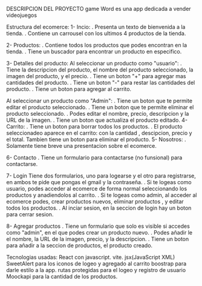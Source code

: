 DESCRIPCION DEL PROYECTO
game Word es una app dedicada a vender videojuegos

Estructura del ecomerce:
1- Incio:
. Presenta un texto de bienvenida a la tienda.
. Contiene un carrousel con los ultimos 4 productos de la tienda.

2- Productos:
. Contiene todos los productos que podes encontran en la tienda.
. Tiene un buscador para encontrar un producto en especifico.

3- Detalles del producto:
Al seleccionar un producto como "usuario":
. Tiene la descripcion del producto, el nombre del producto seleccionado, la imagen del producto, y el precio.
. Tiene un boton "+" para agregar mas cantidades del producto.
. Tiene un boton "-" para restar las cantidades  del producto.
. Tiene un boton para agregar al carrito.

Al seleccionar un producto como "Admin":
. Tiene un boton que te permite  editar el producto seleccionado.
. Tiene un boton que te  permite eliminar el producto seleccionado.
. Podes editar el nombre, precio, descripcion y la URL de la imagen.
. Tiene un boton que actualiza el producto editado.
4- Carrito:
. Tiene un boton para borrar todos los productos.
. El producto seleccionadeo aparece  en el carrito: con  la cantidad , descipcion, precio y el total.
Tambien tiene un boton para eliminar  el producto.
5- Nosotros:
. Solamente tiene  breve una presentacion sobre el ecomerce.

6- Contacto
. Tiene un formulario  para contactarse (no funsional) para contactarse.

7- Login
 Tiene dos formularios, uno para  logearse y el otro para registrarse, en ambos te pide que pongas el gmail y la contraseña.
 . Si  te logeas como usuario, podes acceder al ecomerce de forma normal seleccionando los productos y  anadiendolos al carrito.
 . Si te logeas como admin,  al acceder al ecomerce  podes,  crear productos nuevos, eliminar productos  , y  editar todos los productos.
 . Al inciar sesion, en la seccion de login  hay un boton para cerrar sesion.

8- Agregar productos
. Tiene un formulario que solo es visible si accedes como "admin", en el que podes crear un producto nuevo.
. Podes añadir le el nombre, la URL de la imagen, precio, y la descripcion.
. Tiene un boton  para añadir  a la seccion de productos, el producto creado.


Tecnologias usadas: 
React con javascript.
vite.
jsx(JavaScript XML)
SweetAlert para los iconos de logeo y agregado al carrito
boostrap para darle estilo a la app.
rutas protegidas para el logeo y registro de usuario
Moockapi para la cantidad de los productos. 